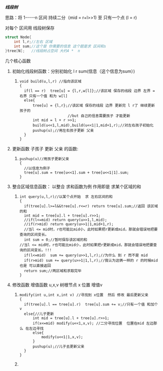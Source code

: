 ***线段树***

思路：将 1-----n 区间   持续二分（mid = r+l>>1)   至 只有一个点 (l = r) 

对每个 区间用 线段树保存

~~~c++
struct Node{
	int l,r;//左右 区域    
    int sum;//这个是 你需要的信息 这个题是求 区间和s
}tree[N];	//线段树占空间 大约4 *  n
~~~



几个核心函数

1. 初始化线段树函数：分别初始化 l  r  sum(信息（这个信息为sum）)

   1. ~~~
      void build(u,l,r) //指向该区域  
      {
      	if(l == r)  tree[u] = {l,r,w[l]};//该区域 保存的线段 边界	左界 = 右界 只有一个值 和为 w[l]
      	else{
      		tree[u] = {l,r};//该区域 保存的线段 边界 更新完 l r了 继续更新 孩子的
      						//but 自己的信息需要孩子 才能更新
      		int mid = l + r >>1;
      		build(u<<1,l,mid),build(u<<1|1,mid+1,r);//对左右孩子初始化
      		pushup(u);//用左右孩子更新 父亲
      	}
      }
      ~~~

2. 更新函数 子孩子 更新  父亲 的函数:

   1. ~~~
      pushup(u)//用孩子更新父亲
      {
      	//以信息为例子
      	tree[u].sum = tree[u<<1].sum + tree[u<<1|1].sum;
      }
      ~~~

3. 整合区域信息函数： 以整合 求和函数为例  作用即是  求某个区域的和

   1. ~~~
      int query(u,l,r)//以某个点开始  求 左右区间的和
      {
      	if(tree[u].l>=l&&tree[u].r<=r) return tree[u].sum;//返回 该区域的和
      	int mid = tree[u].l + tree[u].r>>1;
      	//if(l<=mid) return query(u>>1,l,mid);
      	//if(r>mid) return query(u>>1|1,mid+1,r);
      	//当l <= mid时，r也可能比mid小，此时如果把r更新成mid，那就会错误地把要查询的区间变长。
      	int sum = 0;//暂时保存该区域的和
      //当l <= mid时，r也可能比mid小，此时如果把r更新成mid，那就会错误地把要查询的区间变长。!!!
      	if(l<=mid)	sum += query(u>>1,l,r);//为什么 到 r 而不是 mid 
      	if(r>mid) sum += query(u>>1|1,l,r);//我认为这俩一样的 r 的时候mid 也是 可以直接返回
      	return sum;//两区域和求取完毕
      }
      ~~~

4. 修改函数 增值函数 u,x,v 树根节点   x 位置  增值v

   1. ~~~
      modify(int u,int x,int v) //寻找到 x位置  然后 修改 最后更新父亲
      {
      	if(tree[u].l == tree[u].r)  tree[u].sum += v;//只有一个值 和加个v
      	else{//儿子更新
      		int mid = tree[u].l + tree[u].r>>1;
      		if(x<=mid) modify(u<<1,x,v); //二分寻找位置  位置在mid 左边那么 在左边寻找
      		else{
      			modify(u<<1|1,x,v);
      		}
      		pushup(u);//儿子去更新父亲
      	}
      }
      ~~~

   2. 